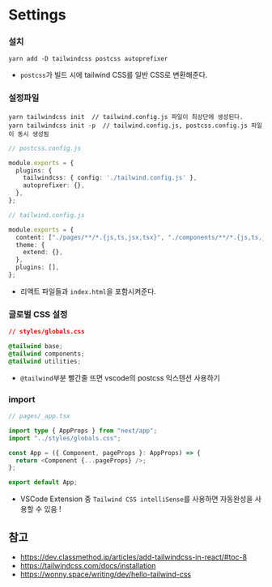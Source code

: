 # Settings

### 설치
```
yarn add -D tailwindcss postcss autoprefixer
```
- ```postcss```가 빌드 시에 tailwind CSS를 일반 CSS로 변환해준다.

### 설정파일
```
yarn tailwindcss init  // tailwind.config.js 파일이 최상단에 생성된다.
yarn tailwindcss init -p  // tailwind.config.js, postcss.config.js 파일이 동시 생성됨
```

```typescript
// postcss.config.js

module.exports = {
  plugins: {
    tailwindcss: { config: './tailwind.config.js' },
    autoprefixer: {},
  },
};
```
```typescript
// tailwind.config.js

module.exports = {
  content: ["./pages/**/*.{js,ts,jsx,tsx}", "./components/**/*.{js,ts,jsx,tsx}"],
  theme: {
    extend: {},
  },
  plugins: [],
};
```
- 리액트 파일들과 ```index.html```을 포함시켜준다.

### 글로벌 CSS 설정
```css
// styles/globals.css

@tailwind base;
@tailwind components;
@tailwind utilities;
```
- ```@tailwind```부분 빨간줄 뜨면 vscode의 postcss 익스텐션 사용하기

### import
```typescript
// pages/_app.tsx

import type { AppProps } from "next/app";
import "../styles/globals.css";

const App = ({ Component, pageProps }: AppProps) => {
  return <Component {...pageProps} />;
};

export default App;
```

* VSCode Extension 중 ```Tailwind CSS intelliSense```를 사용하면 자동완성을 사용할 수 있음 !

## 참고
- https://dev.classmethod.jp/articles/add-tailwindcss-in-react/#toc-8
- https://tailwindcss.com/docs/installation
- https://wonny.space/writing/dev/hello-tailwind-css
